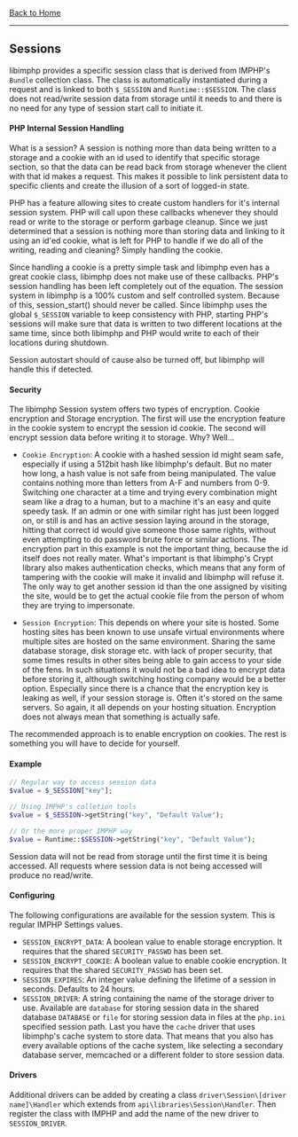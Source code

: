 [Back to Home](https://github.com/IMPHP/libimphp)

______________________________

## Sessions

libimphp provides a specific session class that is derived from IMPHP's `Bundle` collection class. The class is automatically instantiated during a request and is linked to both `$_SESSION` and `Runtime::$SESSION`. The class does not read/write session data from storage until it needs to and there is no need for any type of session start call to initiate it.

#### PHP Internal Session Handling

What is a session? A session is nothing more than data being written to a storage and a cookie with an id used to identify that specific storage section, so that the data can be read back from storage whenever the client with that id makes a request. This makes it possible to link persistent data to specific clients and create the illusion of a sort of logged-in state.

PHP has a feature allowing sites to create custom handlers for it's internal session system. PHP will call upon these callbacks whenever they should read or write to the storage or perform garbage cleanup. Since we just determined that a session is nothing more than storing data and linking to it using an id'ed cookie, what is left for PHP to handle if we do all of the writing, reading and cleaning? Simply handling the cookie.

Since handling a cookie is a pretty simple task and libimphp even has a great cookie class, libimphp does not make use of these callbacks. PHP's session handling has been left completely out of the equation. The session system in libimphp is a 100% custom and self controlled system. Because of this, session_start() should never be called. Since libimphp uses the global `$_SESSION` variable to keep consistency with PHP, starting PHP's sessions will make sure that data is written to two different locations at the same time, since both libimphp and PHP would write to each of their locations during shutdown.

Session autostart should of cause also be turned off, but libimphp will handle this if detected.

#### Security

The libimphp Session system offers two types of encryption. Cookie encryption and Storage encryption. The first will use the encryption feature in the cookie system to encrypt the session id cookie. The second will encrypt session data before writing it to storage. Why? Well...

* `Cookie Encryption`: A cookie with a hashed session id might seam safe, especially if using a 512bit hash like libimphp's default. But no mater how long, a hash value is not safe from being manipulated. The value contains nothing more than letters from A-F and numbers from 0-9. Switching one character at a time and trying every combination might seam like a drag to a human, but to a machine it's an easy and quite speedy task. If an admin or one with similar right has just been logged on, or still is and has an active session laying around in the storage, hitting that correct id would give someone those same rights, without even attempting to do password brute force or similar actions. The encryption part in this example is not the important thing, because the id itself does not really mater. What's important is that libimphp's Crypt library also makes authentication checks, which means that any form of tampering with the cookie will make it invalid and libimphp will refuse it. The only way to get another session id than the one assigned by visiting the site, would be to get the actual cookie file from the person of whom they are trying to impersonate.

* `Session Encryption`: This depends on where your site is hosted. Some hosting sites has been known to use unsafe virtual environments where multiple sites are hosted on the same environment. Sharing the same database storage, disk storage etc. with lack of proper security, that some times results in other sites being able to gain access to your side of the fens. In such situations it would not be a bad idea to encrypt data before storing it, although switching hosting company would be a better option. Especially since there is a chance that the encryption key is leaking as well, if your session storage is. Often it's stored on the same servers. So again, it all depends on your hosting situation. Encryption does not always mean that something is actually safe.

The recommended approach is to enable encryption on cookies. The rest is something you will have to decide for yourself.


#### Example

```php
// Regular way to access session data
$value = $_SESSION["key"];

// Using IMPHP's colletion tools
$value = $_SESSION->getString("key", "Default Value");

// Or the more proper IMPHP way
$value = Runtime::$SESSION->getString("key", "Default Value");
```
Session data will not be read from storage until the first time it is being accessed. All requests where session data is not being accessed will produce no read/write.


#### Configuring

The following configurations are available for the session system. This is regular IMPHP Settings values.

* `SESSION_ENCRYPT_DATA`: A boolean value to enable storage encryption. It requires that the shared `SECURITY_PASSWD` has been set.
* `SESSION_ENCRYPT_COOKIE`: A boolean value to enable cookie encryption. It requires that the shared `SECURITY_PASSWD` has been set.
* `SESSION_EXPIRES`: An integer value defining the lifetime of a session in seconds. Defaults to 24 hours.
* `SESSION_DRIVER`: A string containing the name of the storage driver to use. Available are `database` for storing session data in the shared database `DATABASE` or `file` for storing session data in files at the `php.ini` specified session path. Last you have the `cache` driver that uses libimphp's cache system to store data. That means that you also has every available options of the cache system, like selecting a secondary database server, memcached or a different folder to store session data.

#### Drivers

Additional drivers can be added by creating a class `driver\Session\[driver name]\Handler` which extends from `api\libraries\Session\Handler`. Then register the class with IMPHP and add the name of the new driver to `SESSION_DRIVER`.
